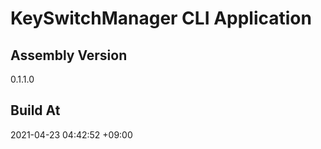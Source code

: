 KeySwitchManager CLI Application
==============================

## Assembly Version

0.1.1.0

## Build At

2021-04-23 04:42:52 +09:00
